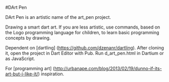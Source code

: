 #DArt Pen

DArt Pen is an artistic name of the art_pen project.

Drawing a smart dart art. 
If you are less artistic, use commands, based on the Logo programming language 
for children, to learn basic programming concepts by drawing.

Dependent on [dartling] (https://github.com/dzenanr/dartling). 
After cloning it, open the project in Dart Editor with Pub.
Run d_art_pen.html in Dartium or as JavaScript.

For 
[programming art] (http://urbanape.com/blog/2013/02/19/dunno-if-its-art-but-i-like-it/) 
inspiration.